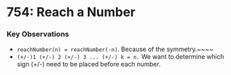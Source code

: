 # 754: Reach a Number

### Key Observations
* `reachNumber(n) = reachNumber(-n)`. Because of the symmetry.~~~~
* `(+/-)1 (+/-) 2 (+/-) 3 ... (+/-) k = n.` We want to determine which sign (+/-) need to be placed before each number.